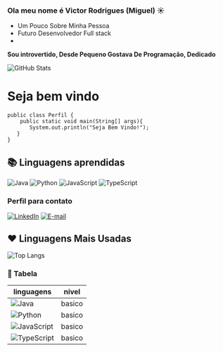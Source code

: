 ### Ola meu nome é Victor Rodrigues (Miguel) ☀️
- Um Pouco Sobre Minha Pessoa
- Futuro Desenvolvedor Full stack
- 
__Sou introvertido, Desde Pequeno Gostava De Programação, Dedicado__


![GitHub Stats](https://github-readme-stats.vercel.app/api?username=Dev-Victor-Rodrigues&theme=transparent&bg_color=000&border_color=30A3DC&show_icons=true&icon_color=30A3DC&title_color=E94D5F&text_color=FFF)

# Seja bem vindo
``` 
public class Perfil {
    public static void main(String[] args){
       System.out.println("Seja Bem Vindo!");
   }
}
```


## 📚 Linguagens aprendidas

![Java](https://img.shields.io/badge/java-%23ED8B00.svg?style=for-the-badge&logo=openjdk&logoColor=white)
![Python](https://img.shields.io/badge/python-3670A0?style=for-the-badge&logo=python&logoColor=ffdd54)
![JavaScript](https://img.shields.io/badge/JavaScript-F7DF1E?style=for-the-badge&logo=javascript&logoColor=black)
![TypeScript](https://img.shields.io/badge/TypeScript-007ACC?style=for-the-badge&logo=typescript&logoColor=white)



### Perfil para contato
[![LinkedIn](https://img.shields.io/badge/-LinkedIn-000?style=for-the-badge&logo=linkedin&logoColor=30A3DC)](https://www.linkedin.com/victor-Miguel)
[![E-mail](https://img.shields.io/badge/-Email-000?style=for-the-badge&logo=microsoft-outlook&logoColor=E94D5F)](dev.victor.miguel@gmail.com)




## ❤️ Linguagens Mais Usadas

![Top Langs](https://github-readme-stats-git-masterrstaa-rickstaa.vercel.app/api/top-langs/?username=SEUUSERNAME&layout=compact&bg_color=000&border_color=30A3DC&title_color=E94D5F&text_color=FFF)

### 📝 Tabela
| linguagens | nivel |
|-------------------|---------|
|  ![Java](https://img.shields.io/badge/java-%23ED8B00.svg?style=for-the-badge&logo=openjdk&logoColor=white)  | basico |
| ![Python](https://img.shields.io/badge/python-3670A0?style=for-the-badge&logo=python&logoColor=ffdd54) | basico|
| ![JavaScript](https://img.shields.io/badge/JavaScript-F7DF1E?style=for-the-badge&logo=javascript&logoColor=black) | basico| 
|![TypeScript](https://img.shields.io/badge/TypeScript-007ACC?style=for-the-badge&logo=typescript&logoColor=white)| basico|
